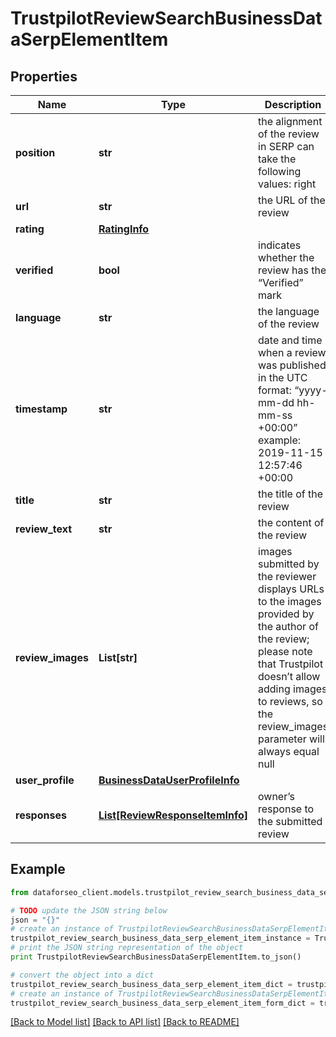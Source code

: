 # TrustpilotReviewSearchBusinessDataSerpElementItem


## Properties

Name | Type | Description | Notes
------------ | ------------- | ------------- | -------------
**position** | **str** | the alignment of the review in SERP can take the following values: right | [optional] 
**url** | **str** | the URL of the review | [optional] 
**rating** | [**RatingInfo**](RatingInfo.md) |  | [optional] 
**verified** | **bool** | indicates whether the review has the “Verified” mark | [optional] 
**language** | **str** | the language of the review | [optional] 
**timestamp** | **str** | date and time when a review was published in the UTC format: “yyyy-mm-dd hh-mm-ss +00:00” example: 2019-11-15 12:57:46 +00:00 | [optional] 
**title** | **str** | the title of the review | [optional] 
**review_text** | **str** | the content of the review | [optional] 
**review_images** | **List[str]** | images submitted by the reviewer displays URLs to the images provided by the author of the review; please note that Trustpilot doesn’t allow adding images to reviews, so the review_images parameter will always equal null | [optional] 
**user_profile** | [**BusinessDataUserProfileInfo**](BusinessDataUserProfileInfo.md) |  | [optional] 
**responses** | [**List[ReviewResponseItemInfo]**](ReviewResponseItemInfo.md) | owner’s response to the submitted review | [optional] 

## Example

```python
from dataforseo_client.models.trustpilot_review_search_business_data_serp_element_item import TrustpilotReviewSearchBusinessDataSerpElementItem

# TODO update the JSON string below
json = "{}"
# create an instance of TrustpilotReviewSearchBusinessDataSerpElementItem from a JSON string
trustpilot_review_search_business_data_serp_element_item_instance = TrustpilotReviewSearchBusinessDataSerpElementItem.from_json(json)
# print the JSON string representation of the object
print TrustpilotReviewSearchBusinessDataSerpElementItem.to_json()

# convert the object into a dict
trustpilot_review_search_business_data_serp_element_item_dict = trustpilot_review_search_business_data_serp_element_item_instance.to_dict()
# create an instance of TrustpilotReviewSearchBusinessDataSerpElementItem from a dict
trustpilot_review_search_business_data_serp_element_item_form_dict = trustpilot_review_search_business_data_serp_element_item.from_dict(trustpilot_review_search_business_data_serp_element_item_dict)
```
[[Back to Model list]](../README.md#documentation-for-models) [[Back to API list]](../README.md#documentation-for-api-endpoints) [[Back to README]](../README.md)


